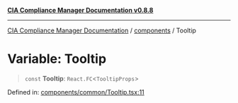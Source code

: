 [**CIA Compliance Manager Documentation v0.8.8**](../../README.md)

***

[CIA Compliance Manager Documentation](../../modules.md) / [components](../README.md) / Tooltip

# Variable: Tooltip

> `const` **Tooltip**: `React.FC`\<`TooltipProps`\>

Defined in: [components/common/Tooltip.tsx:11](https://github.com/Hack23/cia-compliance-manager/blob/283c1f3ddf6c7084b20c21176cda3bc5166ffcb9/src/components/common/Tooltip.tsx#L11)
